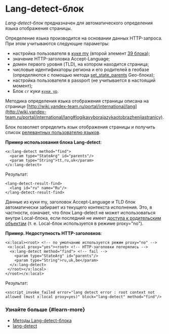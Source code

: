 # Lang-detect-блок

_Lang-detect-блок_ предназначен для автоматического определения языка отображения страницы.

Определение языка производится на основании данных HTTP-запроса. При этом учитываются следующие параметры:

- настройка пользователя в [куке my](http://wiki.yandex-team.ru/MyCookie) (второй элемент [39 блока](http://wiki.yandex-team.ru/MyCookie/NomerBloka));
- значение HTTP-заголовка Accept-Language;
- домен первого уровня (TLD), на котором находится страница;
- числовые идентификаторы региона и его родителей в геобазе (определяются с помощью метода [set_state_parents](../appendices/block-geo-methods.md#set_state_parents) Geo-блока);
- настройка пользователя в passport (не учитывается в настоящий момент);
- Блок `cr` куки [`куки yp`](https://wiki.yandex-team.ru/cookies/y#yp).

Методика определения языка отображения страницы описана на странице [http://wiki.yandex-team.ru/portal/international/lang](http://wiki.yandex-team.ru/portal/international/lang#logikavyborajazykaotobrazhenijastranicy).

Блок позволяет определить язык отображения страницы и получить список [релевантных пользователю языков](http://wiki.yandex-team.ru/portal/international/lang#logikapoluchenijaspiskarelevantnyxpolzovateljujazykov).

**Пример использования блока Lang-detect**:

```
<x:lang-detect method="find">
  <param type="StateArg" id="parents"/>
  <param type="String">tt,ru,uk</param>
</x:lang-detect>
```

Результат:

```
<lang-detect-result-find>
  <lang id="ru" name="Ru"/>
</lang-detect-result-find>
```

Данные из куки my, заголовок Accept-Language и TLD блок автоматически забирает из текущего контекста исполнения. Это, в частности, означает, что блок Lang-detect не может использоваться внутри Local-блока, если последний не имеет [доступа к родительским объектам](block-local-ov.md#parent_context) (т. е. Local-блок используется в режиме proxy="no").

**Пример. Недоступность HTTP-заголовков**:

```
<x:local><root> <!-- по умолчанию используется режим proxy="no" -->
 <x:local proxy="yes"><root> <!-- HTTP-заголовки потерялись -->
  <x:lang-detect method="find"> <!-- fail -->
    <param type="StateArg" id="parents"/>
    <param type="String">ru,uk,be</param>
  </x:lang-detect>
 </root></x:local>
</root></x:local>
```

Результат:

```
<xscript_invoke_failed error="lang detect error : root context not allowed (must x:local proxy=yes)" block="lang-detect" method="find"/>
```

### Узнайте больше {#learn-more}
* [Методы Lang-detect-блока](../appendices/block-lang-detect-methods.md)
* [lang-detect](..//reference/lang-detect.md)
